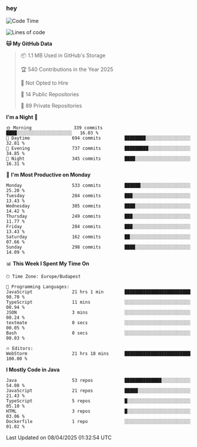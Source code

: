 ### hey

<!--START_SECTION:waka-->
![Code Time](http://img.shields.io/badge/Code%20Time-1%2C167%20hrs%2029%20mins-blue)

![Lines of code](https://img.shields.io/badge/From%20Hello%20World%20I%27ve%20Written-2.6%20million%20lines%20of%20code-blue)

**🐱 My GitHub Data** 

> 📦 1.1 MB Used in GitHub's Storage 
 > 
> 🏆 540 Contributions in the Year 2025
 > 
> 🚫 Not Opted to Hire
 > 
> 📜 14 Public Repositories 
 > 
> 🔑 89 Private Repositories 
 > 
**I'm a Night 🦉** 

```text
🌞 Morning                339 commits         ████░░░░░░░░░░░░░░░░░░░░░   16.03 % 
🌆 Daytime                694 commits         ████████░░░░░░░░░░░░░░░░░   32.81 % 
🌃 Evening                737 commits         █████████░░░░░░░░░░░░░░░░   34.85 % 
🌙 Night                  345 commits         ████░░░░░░░░░░░░░░░░░░░░░   16.31 % 
```
📅 **I'm Most Productive on Monday** 

```text
Monday                   533 commits         ██████░░░░░░░░░░░░░░░░░░░   25.20 % 
Tuesday                  284 commits         ███░░░░░░░░░░░░░░░░░░░░░░   13.43 % 
Wednesday                305 commits         ████░░░░░░░░░░░░░░░░░░░░░   14.42 % 
Thursday                 249 commits         ███░░░░░░░░░░░░░░░░░░░░░░   11.77 % 
Friday                   284 commits         ███░░░░░░░░░░░░░░░░░░░░░░   13.43 % 
Saturday                 162 commits         ██░░░░░░░░░░░░░░░░░░░░░░░   07.66 % 
Sunday                   298 commits         ████░░░░░░░░░░░░░░░░░░░░░   14.09 % 
```


📊 **This Week I Spent My Time On** 

```text
🕑︎ Time Zone: Europe/Budapest

💬 Programming Languages: 
JavaScript               21 hrs 1 min        █████████████████████████   98.70 % 
TypeScript               11 mins             ░░░░░░░░░░░░░░░░░░░░░░░░░   00.94 % 
JSON                     3 mins              ░░░░░░░░░░░░░░░░░░░░░░░░░   00.24 % 
textmate                 0 secs              ░░░░░░░░░░░░░░░░░░░░░░░░░   00.05 % 
Bash                     0 secs              ░░░░░░░░░░░░░░░░░░░░░░░░░   00.03 % 

🔥 Editors: 
WebStorm                 21 hrs 18 mins      █████████████████████████   100.00 % 
```

**I Mostly Code in Java** 

```text
Java                     53 repos            ██████████████░░░░░░░░░░░   54.08 % 
JavaScript               21 repos            █████░░░░░░░░░░░░░░░░░░░░   21.43 % 
TypeScript               5 repos             █░░░░░░░░░░░░░░░░░░░░░░░░   05.10 % 
HTML                     3 repos             █░░░░░░░░░░░░░░░░░░░░░░░░   03.06 % 
Dockerfile               1 repo              ░░░░░░░░░░░░░░░░░░░░░░░░░   01.02 % 
```




 Last Updated on 08/04/2025 01:32:54 UTC
<!--END_SECTION:waka-->
